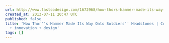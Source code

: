 ```yaml
---
url: http://www.fastcodesign.com/1672968/how-thors-hammer-made-its-way-onto-soldiers-headstones
created_at: 2013-07-11 20:47 UTC
published: false
title: 'How Thor''s Hammer Made Its Way Onto Soldiers'' Headstones | Co.Design: business
  + innovation + design'
tags: []
---
```



